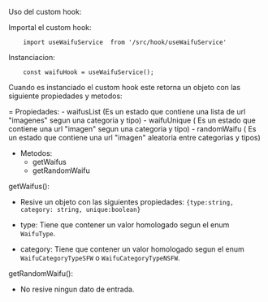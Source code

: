 Uso del custom hook:

Importal el custom hook:
```
    import useWaifuService  from '/src/hook/useWaifuService'
```

Instanciacion:

```
    const waifuHook = useWaifuService();
```

Cuando es instanciado el custom hook este retorna un objeto con las siguiente propiedades y metodos:

 = Propiedades:
    - waifusList (Es un estado que contiene una lista de url "imagenes" segun una categoria y tipo)
    - waifuUnique ( Es un estado que contiene una url "imagen" segun una categoria y tipo)
    - randomWaifu ( Es un estado que contiene una url "imagen" aleatoria entre categorias y tipos)
  
 - Metodos:
    - getWaifus
    - getRandomWaifu

 
 getWaifus():
 - Resive un objeto con las siguientes propiedades: 
  ```{type:string, category: string, unique:boolean}```

  - type: Tiene que contener un valor homologado segun el enum ```WaifuType```.
  - category: Tiene que contener un valor homologado segun el enum ```WaifuCategoryTypeSFW``` o ``` WaifuCategoryTypeNSFW ```.

getRandomWaifu():
- No resive ningun dato de entrada.  